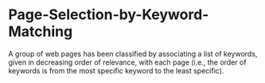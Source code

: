 # Page-Selection-by-Keyword-Matching
A group of web pages has been classified by associating a list of keywords, given in decreasing order of relevance, with each page (i.e., the order of keywords is from the most specific keyword to the least specific).
